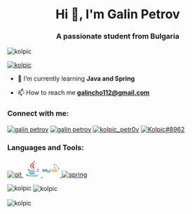 <h1 align="center">Hi 👋, I'm Galin Petrov</h1>
<h3 align="center">A passionate student from Bulgaria</h3>
<p align="left"> <img src="https://komarev.com/ghpvc/?username=kolpic&label=Profile%20views&color=0e75b6&style=flat" alt="kolpic" /> </p>

<p align="left"> <a href="https://github.com/ryo-ma/github-profile-trophy"><img src="https://github-profile-trophy.vercel.app/?username=kolpic" alt="kolpic" /></a> </p>

- 🌱 I’m currently learning **Java and Spring**

- 📫 How to reach me **galincho112@gmail.com**

<h3 align="left">Connect with me:</h3>
<p align="left">
<a href="https://linkedin.com/in/galin petrov" target="blank"><img align="center" src="https://raw.githubusercontent.com/rahuldkjain/github-profile-readme-generator/master/src/images/icons/Social/linked-in-alt.svg" alt="galin petrov" height="30" width="40" /></a>
<a href="https://fb.com/galin petrov" target="blank"><img align="center" src="https://raw.githubusercontent.com/rahuldkjain/github-profile-readme-generator/master/src/images/icons/Social/facebook.svg" alt="galin petrov" height="30" width="40" /></a>
<a href="https://instagram.com/kolpic_petr0v" target="blank"><img align="center" src="https://raw.githubusercontent.com/rahuldkjain/github-profile-readme-generator/master/src/images/icons/Social/instagram.svg" alt="kolpic_petr0v" height="30" width="40" /></a>
<a href="https://discord.gg/Kolpic#8962" target="blank"><img align="center" src="https://raw.githubusercontent.com/rahuldkjain/github-profile-readme-generator/master/src/images/icons/Social/discord.svg" alt="Kolpic#8962" height="30" width="40" /></a>
</p>

<h3 align="left">Languages and Tools:</h3>
<p align="left"> <a href="https://git-scm.com/" target="_blank" rel="noreferrer"> <img src="https://www.vectorlogo.zone/logos/git-scm/git-scm-icon.svg" alt="git" width="40" height="40"/> </a> <a href="https://www.java.com" target="_blank" rel="noreferrer"> <img src="https://raw.githubusercontent.com/devicons/devicon/master/icons/java/java-original.svg" alt="java" width="40" height="40"/> </a> <a href="https://www.mysql.com/" target="_blank" rel="noreferrer"> <img src="https://raw.githubusercontent.com/devicons/devicon/master/icons/mysql/mysql-original-wordmark.svg" alt="mysql" width="40" height="40"/> </a> <a href="https://spring.io/" target="_blank" rel="noreferrer"> <img src="https://www.vectorlogo.zone/logos/springio/springio-icon.svg" alt="spring" width="40" height="40"/> </a> </p>

<p><img align="left" src="https://github-readme-stats.vercel.app/api/top-langs?username=kolpic&show_icons=true&locale=en&layout=compact" alt="kolpic" /></p>

<p>&nbsp;<img align="center" src="https://github-readme-stats.vercel.app/api?username=kolpic&show_icons=true&locale=en" alt="kolpic" /></p>

<p><img align="center" src="https://github-readme-streak-stats.herokuapp.com/?user=kolpic&" alt="kolpic" /></p>
